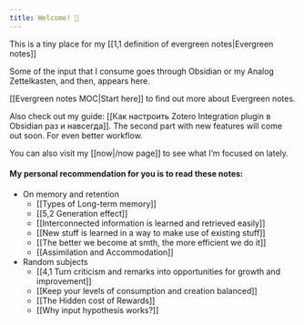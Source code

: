 ```yaml
---
title: Welcome! 🌱
---
```


This is a tiny place for my [[1,1 definition of evergreen notes|Evergreen notes]]

Some of the input that I consume goes through Obsidian or my Analog Zettelkasten, and then, appears here.

[[Evergreen notes MOC|Start here]] to find out more about Evergreen notes.

Also check out my guide: [[Как настроить Zotero Integration plugin в Obsidian раз и навсегда]]. The second part with new features will come out soon. For even better workflow.

You can also visit my [[now|/now page]] to see what I’m focused on lately.


#### My personal recommendation for you is to read these notes:
- On memory and retention
	- [[Types of Long-term memory]]
	- [[5,2 Generation effect]]
	- [[Interconnected information is learned and retrieved easily]]
	- [[New stuff is learned in a way to make use of existing stuff]]
	- [[The better we become at smth, the more efficient we do it]]
	- [[Assimilation and Accommodation]]
- Random subjects
	- [[4,1 Turn criticism and remarks into opportunities for growth and improvement]]
	- [[Keep your levels of consumption and creation balanced]]
	- [[The Hidden cost of Rewards]]
	- [[Why input hypothesis works?]]